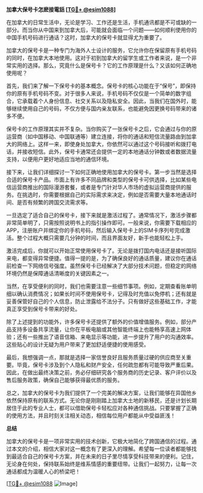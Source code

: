 **加拿大保号卡怎麽接電話 [[TG💪+ @esim1088](https://t.me/s/esim1088)]**

在加拿大的日常生活中，无论是学习、工作还是生活，手机通讯都是不可或缺的一部分。而当你从中国来到加拿大后，可能就会面临一个问题——如何顺利使用你的中国手机号码进行通话？这时，加拿大的保号卡就显得尤为重要了。

加拿大的保号卡是一种专门为海外人士设计的服务，它允许你在保留原有手机号码的同时，在加拿大本地使用。这对于初到加拿大的留学生或工作者来说，是一个非常实用的选择。那么，究竟什么是保号卡？它的工作原理是什么？又该如何正确地使用呢？

首先，我们来了解一下保号卡的基本概念。保号卡的核心功能在于“保号”，即保持你的原有手机号码不变。对于很多人来说，手机号码不仅仅是一个简单的数字组合，它承载着个人身份信息、社交关系以及隐私安全。因此，当我们在国外时，能够继续使用自己的号码，不仅方便与国内亲友联系，也能避免因更换号码带来的诸多不便。

保号卡的工作原理其实并不复杂。当你购买了一张保号卡之后，它会通过与你的原运营商（如中国移动、中国联通等）建立连接，将你的通话和短信流量路由到加拿大的网络上。这样一来，即使身处加拿大，你依然可以通过这个号码接听和拨打电话，并接收短信。此外，保号卡通常还会提供一定的本地通话分钟数或者数据流量支持，以便用户更好地适应当地的通信环境。

接下来，让我们详细探讨一下如何正确地使用加拿大的保号卡。第一步当然是选择合适的保号卡产品。市面上有许多不同品牌和类型的保号卡可供选择，比如某些电信运营商推出的国际漫游套餐，或者是专门针对华人市场的虚拟运营商提供的服务。在挑选时，你需要根据自己的实际需求来决定，例如是否需要大量本地通话时间、是否有频繁的跨国交流需求等。

一旦选定了适合自己的保号卡，接下来就是激活过程了。通常情况下，激活步骤都非常简单明了，只需按照说明书上的指引操作即可。一般来说，你需要下载相应的APP，注册账户并绑定你的手机号码，然后输入保号卡上的SIM卡序列号完成激活。整个过程大概只需要几分钟的时间，而且界面友好，新手也能轻松上手。

激活完成后，你就可以开始正常使用保号卡了。无论是拨打国内电话还是接听国际来电，都变得异常便捷。值得一提的是，为了确保良好的通话质量，建议你在通话前检查一下网络信号强度。虽然保号卡已经解决了大部分技术问题，但稳定的网络环境仍然是保障通话清晰度的关键因素之一。

当然，在享受便利的同时，我们也需要注意一些细节事项。例如，定期查看账单明细以确认消费情况；如果长时间不使用保号卡，记得及时充值以免停机；还有就是妥善保管好自己的个人信息，防止泄露给不法分子。只有做好这些基础工作，才能真正享受到保号卡带来的好处。

除了上述提到的功能外，许多保号卡还提供了额外的价值增值服务。例如，部分产品支持多设备共享流量，让你在平板电脑或其他智能终端上也能畅享高速上网体验；还有一些推出了语音信箱、来电显示等功能，进一步提升了用户的沟通效率。这些贴心的设计无疑为用户带来了更加舒适便捷的使用感受。

最后，我想强调一点，那就是选择一家信誉良好且服务质量过硬的供应商至关重要。毕竟，保号卡涉及到个人隐私和财产安全，任何疏忽都有可能导致严重后果。因此，在做出最终决策之前，务必仔细研究各个服务商的历史记录、客户评价以及售后服务政策，确保自己能够获得最优质的服务。

总之，加拿大的保号卡为我们提供了一个完美的解决方案，让我们能够在异国他乡依然保持原有的联系方式。无论你是刚刚踏上加拿大土地的新移民，还是计划长期居住于此的专业人士，都可以借助保号卡轻松应对各种通信挑战。只要掌握了正确的使用方法，并且时刻关注相关动态，相信每位用户都能从中受益匪浅！

**总结**

加拿大的保号卡是一项非常实用的技术创新，它极大地简化了跨国通信的过程。通过本文的介绍，相信大家对这一概念有了更深入的理解。希望每一位读者都能够找到最适合自己的保号卡方案，并在未来的日子里尽情享受科技带来的便利。记住，无论身在何处，保持联系始终是维系情感的重要纽带。让我们一起努力，让每一次通话都成为温暖人心的桥梁吧！

[[TG💪+ @esim1088](https://t.me/s/esim1088) ![Image](https://i.postimg.cc/4NQfJmqS/Snipaste-2025-05-13-00-14-12.png)]